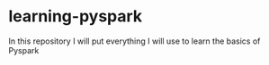 # learning-pyspark
In this repository I will put everything I will use to learn the basics of Pyspark
